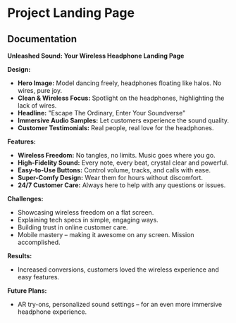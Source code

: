 
# Project Landing Page
 
## Documentation


**Unleashed Sound: Your Wireless Headphone Landing Page**

**Design:**

- **Hero Image:** Model dancing freely, headphones floating like halos. No wires, pure joy.
- **Clean & Wireless Focus:** Spotlight on the headphones, highlighting the lack of wires.
- **Headline:** "Escape The Ordinary, Enter Your Soundverse"
- **Immersive Audio Samples:** Let customers experience the sound quality.
- **Customer Testimonials:** Real people, real love for the headphones.

**Features:**

- **Wireless Freedom:** No tangles, no limits. Music goes where you go.
- **High-Fidelity Sound:** Every note, every beat, crystal clear and powerful.
- **Easy-to-Use Buttons:** Control volume, tracks, and calls with ease.
- **Super-Comfy Design:** Wear them for hours without discomfort.
- **24/7 Customer Care:** Always here to help with any questions or issues.

**Challenges:**

- Showcasing wireless freedom on a flat screen.
- Explaining tech specs in simple, engaging ways.
- Building trust in online customer care.
- Mobile mastery – making it awesome on any screen. Mission accomplished.

**Results:**

- Increased conversions, customers loved the wireless experience and easy features.

**Future Plans:**

- AR try-ons, personalized sound settings – for an even more immersive headphone experience.

